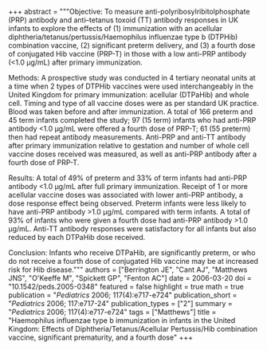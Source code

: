 +++
abstract = """Objective: To measure anti-polyribosylribitolphosphate (PRP) antibody and anti–tetanus toxoid (TT) antibody responses in UK infants to explore the effects of (1) immunization with an acellular diphtheria/tetanus/pertussis/Haemophilus influenzae type b (DTPHib) combination vaccine, (2) significant preterm delivery, and (3) a fourth dose of conjugated Hib vaccine (PRP-T) in those with a low anti-PRP antibody (<1.0 μg/mL) after primary immunization.

Methods: A prospective study was conducted in 4 tertiary neonatal units at a time when 2 types of DTPHib vaccines were used interchangeably in the United Kingdom for primary immunization: acellular (DTPaHib) and whole cell. Timing and type of all vaccine doses were as per standard UK practice. Blood was taken before and after immunization. A total of 166 preterm and 45 term infants completed the study; 97 (15 term) infants who had anti-PRP antibody <1.0 μg/mL were offered a fourth dose of PRP-T; 61 (55 preterm) then had repeat antibody measurements. Anti-PRP and anti-TT antibody after primary immunization relative to gestation and number of whole cell vaccine doses received was measured, as well as anti-PRP antibody after a fourth dose of PRP-T.

Results: A total of 49% of preterm and 33% of term infants had anti-PRP antibody <1.0 μg/mL after full primary immunization. Receipt of 1 or more acellular vaccine doses was associated with lower anti-PRP antibody, a dose response effect being observed. Preterm infants were less likely to have anti-PRP antibody >1.0 μg/mL compared with term infants. A total of 93% of infants who were given a fourth dose had anti-PRP antibody >1.0 μg/mL. Anti-TT antibody responses were satisfactory for all infants but also reduced by each DTPaHib dose received.

Conclusion: Infants who receive DTPaHib, are significantly preterm, or who do not receive a fourth dose of conjugated Hib vaccine may be at increased risk for Hib disease."""
authors = ["Berrington JE", "Cant AJ", "Matthews JNS", "O'Keeffe M", "Spickett GP", "Fenton AC"]
date = 2006-03-20
doi = "10.1542/peds.2005-0348"
featured = false
highlight = true
math = true
publication = "*Pediatrics* 2006; 117(4):e717-e724"
publication_short = "*Pediatrics* 2006; 117:e717-24"
publication_types = ["2"]
summary = "*Pediatrics* 2006; 117(4):e717-e724"
tags = ["Matthews"]
title = "Haemophilus influenzae type b immunization in infants in the United Kingdom: Effects of Diphtheria/Tetanus/Acellular Pertussis/Hib combination vaccine, significant prematurity, and a fourth dose"
+++
